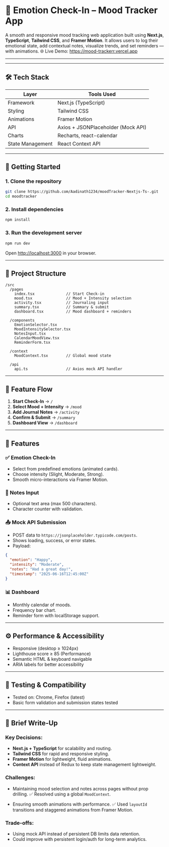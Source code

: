 
# 🧠 Emotion Check-In – Mood Tracker App

A smooth and responsive mood tracking web application built using **Next.js**, **TypeScript**, **Tailwind CSS**, and **Framer Motion**. It allows users to log their emotional state, add contextual notes, visualize trends, and set reminders — with animations. 🌐 Live Demo: https://mood-trackerr.vercel.app

---

---

## 🛠 Tech Stack

| Layer            | Tools Used                               |
|------------------|-------------------------------------------|
| Framework        | Next.js (TypeScript)                      |
| Styling          | Tailwind CSS                              |
| Animations       | Framer Motion                             |
| API              | Axios + JSONPlaceholder (Mock API)        |
| Charts           | Recharts, react-calendar                  |
| State Management | React Context API                         |


---

## 🚀 Getting Started

### 1. Clone the repository

```bash
git clone https://github.com/Aadinath1234/moodTracker-Nextjs-Ts-.git
cd moodtracker
````

### 2. Install dependencies

```bash
npm install
```

### 3. Run the development server

```bash
npm run dev
```

Open [http://localhost:3000](http://localhost:3000) in your browser.

---

## 📁 Project Structure

```
/src
  /pages
    index.tsx              // Start Check-in
    mood.tsx               // Mood + Intensity selection
    activity.tsx           // Journaling input
    summary.tsx            // Summary & submit
    dashboard.tsx          // Mood dashboard + reminders

  /components
    EmotionSelector.tsx
    MoodIntensitySelector.tsx
    NotesInput.tsx
    CalendarMoodView.tsx
    ReminderForm.tsx

  /context
    MoodContext.tsx        // Global mood state

  /api
    api.ts                 // Axios mock API handler
```

---

## 🔄 Feature Flow

1. **Start Check-In** → `/`
2. **Select Mood + Intensity** → `/mood`
3. **Add Journal Notes** → `/activity`
4. **Confirm & Submit** → `/summary`
5. **Dashboard View** → `/dashboard`

---

## 🧠 Features

### ✅ Emotion Check-In

* Select from predefined emotions (animated cards).
* Choose intensity (Slight, Moderate, Strong).
* Smooth micro-interactions via Framer Motion.

### 📝 Notes Input

* Optional text area (max 500 characters).
* Character counter with validation.

### 📤 Mock API Submission

* POST data to `https://jsonplaceholder.typicode.com/posts`.
* Shows loading, success, or error states.
* Payload:

```json
{
  "emotion": "Happy",
  "intensity": "Moderate",
  "notes": "Had a great day!",
  "timestamp": "2025-06-16T12:45:00Z"
}
```

### 📊 Dashboard

* Monthly calendar of moods.
* Frequency bar chart.
* Reminder form with localStorage support.

---

## ⚙️ Performance & Accessibility

* Responsive (desktop ≥ 1024px)
* Lighthouse score ≥ 85 (Performance)
* Semantic HTML & keyboard navigable
* ARIA labels for better accessibility

---

## 🧪 Testing & Compatibility

* Tested on: Chrome, Firefox (latest)
* Basic form validation and submission states tested

---

## 📃 Brief Write-Up

### Key Decisions:

* **Next.js + TypeScript** for scalability and routing.
* **Tailwind CSS** for rapid and responsive styling.
* **Framer Motion** for lightweight, fluid animations.
* **Context API** instead of Redux to keep state management lightweight.

### Challenges:

* Maintaining mood selection and notes across pages without prop drilling.
  ✅ Resolved using a global `MoodContext`.

* Ensuring smooth animations with performance.
  ✅ Used `layoutId` transitions and staggered animations from Framer Motion.

### Trade-offs:

* Using mock API instead of persistent DB limits data retention.
* Could improve with persistent login/auth for long-term analytics.


